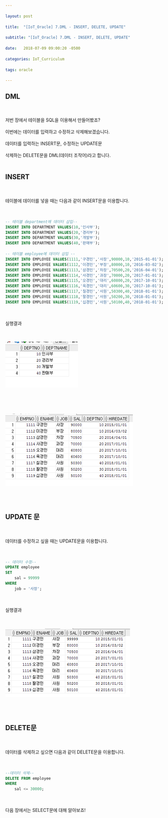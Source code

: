 ```yaml
---

layout: post

title:  "[IoT_Oracle] 7.DML - INSERT, DELETE, UPDATE"

subtitle: "[IoT_Oracle] 7.DML - INSERT, DELETE, UPDATE"

date:   2018-07-09 09:00:20 -0500

categories: IoT_Curriculum

tags: oracle

---
```


## DML

<br>
<br>
저번 장에서 테이블을 SQL을 이용해서 만들어봤죠?
<br>
<br>
이번에는 데이터를 입력하고 수정하고 삭제해보겠습니다.
<br>
<br>
데이터를 입력하는 INSERT문, 수정하는 UPDATE문
<br>
<br>
삭제하는 DELETE문을 DML(데이터 조작어)라고 합니다.
<br>
<br>

## INSERT

<br>
<br>
테이블에 데이터를 넣을 때는 다음과 같이 INSERT문을 이용합니다.
<br>
<br>
<br>

```sql
-- 테이블 department에 데이터 삽입-- 
INSERT INTO DEPARTMENT VALUES(10,'인사부');
INSERT INTO DEPARTMENT VALUES(20,'경리부');
INSERT INTO DEPARTMENT VALUES(30,'개발부');
INSERT INTO DEPARTMENT VALUES(40,'판매부');

-- 테이블 employee에 데이터 삽입 --
INSERT INTO EMPLOYEE VALUES(1111,'구경민','사장',90000,10,'2015-01-01');
INSERT INTO EMPLOYEE VALUES(1112,'이경민','부장',80000,10,'2016-03-02');
INSERT INTO EMPLOYEE VALUES(1113,'삼경민','차장',70500,20,'2016-04-01');
INSERT INTO EMPLOYEE VALUES(1114,'사경민','과장',70000,20,'2017-01-01');
INSERT INTO EMPLOYEE VALUES(1115,'오경민','대리',60800,20,'2017-10-01');
INSERT INTO EMPLOYEE VALUES(1116,'육경민','대리',60600,30,'2017-10-01');
INSERT INTO EMPLOYEE VALUES(1117,'칠경민','사원',50300,40,'2018-01-01');
INSERT INTO EMPLOYEE VALUES(1118,'팔경민','사원',50200,30,'2018-01-01');
INSERT INTO EMPLOYEE VALUES(1119,'십경민','사원',50100,40,'2018-01-01');
```

<br>
<br>
실행결과
<br>
<br>
<br>

![image](/image/Oracle_image/Oracle_image_37.png)

<br>
<br>
<br>

![image](/image/Oracle_image/Oracle_image_38.png)

<br>
<br>

## UPDATE 문

<br>
<br>
데이터를 수정하고 싶을 때는 UPDATE문을 이용합니다.
<br>
<br>
<br>

```sql
-- 데이터 수정--
UPDATE employee
SET
    sal = 99999
WHERE
    job = '사장';
```

<br>
<br>
실행결과
<br>
<br>
<br>

![image](/image/Oracle_image/Oracle_image_39.png)

<br>
<br>

## DELETE문

<br>
<br>
데이터를 삭제하고 싶으면 다음과 같이 DELETE문을 이용합니다.
<br>
<br>
<br>

```sql
--데이터 삭제--
DELETE FROM employee
WHERE
    sal <= 30000;
```

<br>
<br>
다음 장에서는 SELECT문에 대해 알아보죠!
